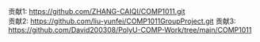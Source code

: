 贡献1: https://github.com/ZHANG-CAIQI/COMP1011.git  
贡献2: https://github.com/liu-yunfei/COMP1011GroupProject.git
贡献3: https://github.com/David200308/PolyU-COMP-Work/tree/main/COMP1011
